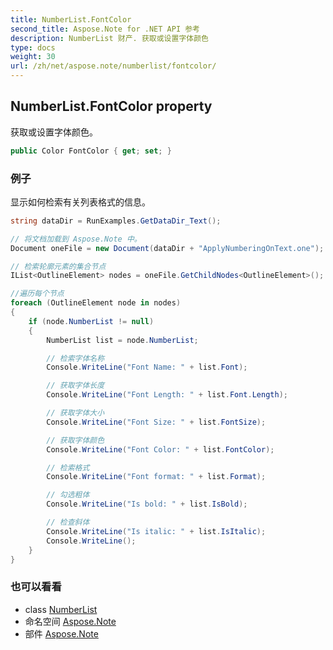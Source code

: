 ```yaml
---
title: NumberList.FontColor
second_title: Aspose.Note for .NET API 参考
description: NumberList 财产. 获取或设置字体颜色
type: docs
weight: 30
url: /zh/net/aspose.note/numberlist/fontcolor/
---
```

## NumberList.FontColor property

获取或设置字体颜色。

```csharp
public Color FontColor { get; set; }
```

### 例子

显示如何检索有关列表格式的信息。

```csharp
string dataDir = RunExamples.GetDataDir_Text();

// 将文档加载到 Aspose.Note 中。
Document oneFile = new Document(dataDir + "ApplyNumberingOnText.one");

// 检索轮廓元素的集合节点
IList<OutlineElement> nodes = oneFile.GetChildNodes<OutlineElement>();

//遍历每个节点
foreach (OutlineElement node in nodes)
{
    if (node.NumberList != null)
    {
        NumberList list = node.NumberList;

        // 检索字体名称
        Console.WriteLine("Font Name: " + list.Font);

        // 获取字体长度
        Console.WriteLine("Font Length: " + list.Font.Length);

        // 获取字体大小
        Console.WriteLine("Font Size: " + list.FontSize);

        // 获取字体颜色
        Console.WriteLine("Font Color: " + list.FontColor);

        // 检索格式
        Console.WriteLine("Font format: " + list.Format);

        // 勾选粗体
        Console.WriteLine("Is bold: " + list.IsBold);

        // 检查斜体
        Console.WriteLine("Is italic: " + list.IsItalic);
        Console.WriteLine();
    }
}
```

### 也可以看看

* class [NumberList](../)
* 命名空间 [Aspose.Note](../../numberlist/)
* 部件 [Aspose.Note](../../../)


